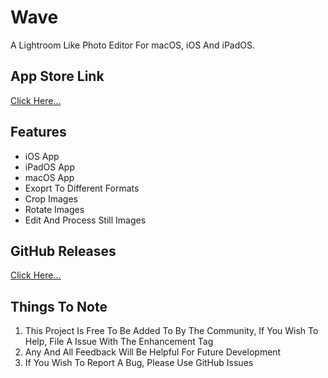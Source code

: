 # Wave

A Lightroom Like Photo Editor For macOS, iOS And iPadOS.

## App Store Link

[Click Here...]()

## Features

- iOS App
- iPadOS App
- macOS App
- Exoprt To Different Formats
- Crop Images
- Rotate Images
- Edit And Process Still Images

## GitHub Releases

[Click Here...](https://github.com/markydoodled/Wave/releases)

## Things To Note

1. This Project Is Free To Be Added To By The Community, If You Wish To Help, File A Issue With The Enhancement Tag
2. Any And All Feedback Will Be Helpful For Future Development
3. If You Wish To Report A Bug, Please Use GitHub Issues

